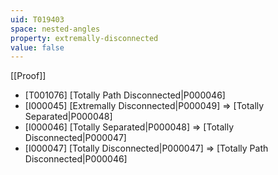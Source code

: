 ```yaml
---
uid: T019403
space: nested-angles
property: extremally-disconnected
value: false
---
```

[[Proof]]

* [T001076] [Totally Path Disconnected|P000046]
* [I000045] [Extremally Disconnected|P000049] => [Totally Separated|P000048]
* [I000046] [Totally Separated|P000048] => [Totally Disconnected|P000047]
* [I000047] [Totally Disconnected|P000047] => [Totally Path Disconnected|P000046]

